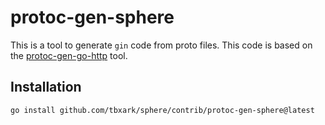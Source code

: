 # protoc-gen-sphere

This is a tool to generate `gin` code from proto files. This code is based on the [protoc-gen-go-http](https://github.com/go-kratos/kratos/tree/main/cmd/protoc-gen-go-http) tool.

## Installation

```shell
go install github.com/tbxark/sphere/contrib/protoc-gen-sphere@latest
```